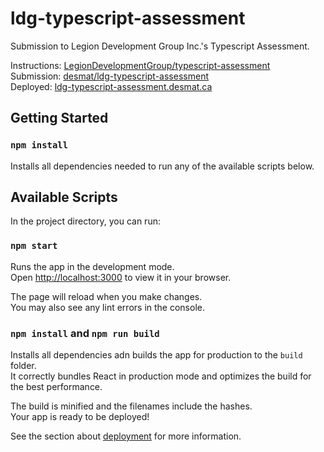 # ldg-typescript-assessment

Submission to Legion Development Group Inc.'s Typescript Assessment.

Instructions: [LegionDevelopmentGroup/typescript-assessment](https://github.com/LegionDevelopmentGroup/typescript-assessment)<br/>
Submission: [desmat/ldg-typescript-assessment](https://github.com/desmat/ldg-typescript-assessment)<br/>
Deployed: [ldg-typescript-assessment.desmat.ca](https://ldg-typescript-assessment.desmat.ca/)

## Getting Started

### `npm install` 

Installs all dependencies needed to run any of the available scripts below.

## Available Scripts

In the project directory, you can run:

### `npm start`

Runs the app in the development mode.\
Open [http://localhost:3000](http://localhost:3000) to view it in your browser.

The page will reload when you make changes.\
You may also see any lint errors in the console.

### `npm install` and `npm run build`

Installs all dependencies adn builds the app for production to the `build` folder.\
It correctly bundles React in production mode and optimizes the build for the best performance.

The build is minified and the filenames include the hashes.\
Your app is ready to be deployed!

See the section about [deployment](https://facebook.github.io/create-react-app/docs/deployment) for more information.
